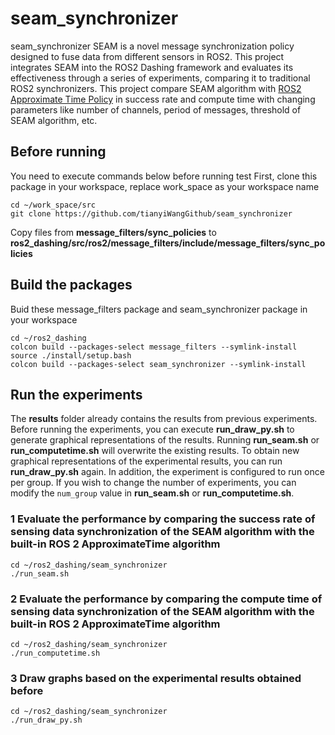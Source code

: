 # seam_synchronizer
seam_synchronizer SEAM is a novel message synchronization policy designed to fuse data from different sensors in ROS2. This project integrates SEAM into the ROS2 Dashing framework and evaluates its effectiveness through a series of experiments, comparing it to traditional ROS2 synchronizers. This project compare SEAM algorithm with [ROS2 Approximate Time Policy](https://github.com/ros2/message_filters/blob/master/include/message_filters/sync_policies/approximate_time.h) in success rate and compute time with changing parameters like number of channels, period of messages, threshold of SEAM algorithm, etc.

## Before running
You need to execute commands below before running test
First, clone this package in your workspace, replace work_space as your workspace name
```
cd ~/work_space/src
git clone https://github.com/tianyiWangGithub/seam_synchronizer
```
Copy files from **message_filters/sync_policies** to **ros2_dashing/src/ros2/message_filters/include/message_filters/sync_policies**

## Build the packages
Buid these message_filters package and seam_synchronizer package in your workspace
```
cd ~/ros2_dashing
colcon build --packages-select message_filters --symlink-install
source ./install/setup.bash
colcon build --packages-select seam_synchronizer --symlink-install
```

## Run the experiments
The **results** folder already contains the results from previous experiments. Before running the experiments, you can execute **run_draw_py.sh** to generate graphical representations of the results. Running **run_seam.sh** or **run_computetime.sh** will overwrite the existing results. To obtain new graphical representations of the experimental results, you can run **run_draw_py.sh** again. In addition, the experiment is configured to run once per group. If you wish to change the number of experiments, you can modify the `num_group` value in **run_seam.sh** or **run_computetime.sh**.
### 1 Evaluate the performance by comparing the success rate of sensing data synchronization of the SEAM algorithm with the built-in ROS 2 ApproximateTime algorithm
```
cd ~/ros2_dashing/seam_synchronizer
./run_seam.sh
```
### 2 Evaluate the performance by comparing the compute time of sensing data synchronization of the SEAM algorithm with the built-in ROS 2 ApproximateTime algorithm
```
cd ~/ros2_dashing/seam_synchronizer
./run_computetime.sh
```
### 3 Draw graphs based on the experimental results obtained before
```
cd ~/ros2_dashing/seam_synchronizer
./run_draw_py.sh
```
